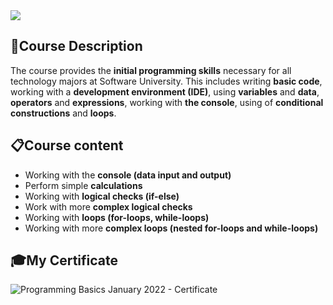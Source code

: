 <img src="https://capsule-render.vercel.app/api?type=waving&color=0:552586,100:a82da8&height=300&section=header&text=Basics&fontSize=90&fontAlignY=40"/>

### <h2> 📑Course Description </h2>

The course provides the **initial programming skills** necessary for all technology majors at Software University. This includes writing **basic code**, working with a **development environment (IDE)**, using **variables** and **data**, **operators** and **expressions**, working with **the console**, using of **conditional constructions** and **loops**.

### <h2> 📋Course content </h2>
- Working with the **console (data input and output)**
- Perform simple **calculations**
- Working with **logical checks (if-else)**
- Work with more **complex logical checks**
- Working with **loops (for-loops, while-loops)**
- Working with more **complex loops (nested for-loops and while-loops)**

### <h2> 🎓My Certificate </h2>
![Programming Basics January 2022 - Certificate](https://user-images.githubusercontent.com/115632936/222919663-71a1c242-fc6a-4624-9739-812e262f4ebb.jpg)
